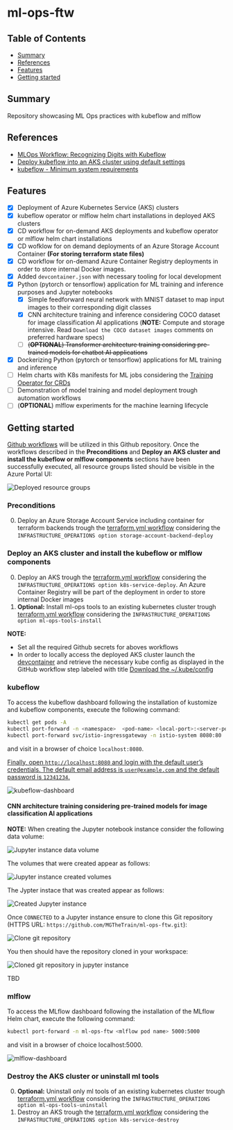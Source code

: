 # ml-ops-ftw

## Table of Contents

+ [Summary](#summary)
+ [References](#references)
+ [Features](#features)
+ [Getting started](#getting-started)

## Summary

Repository showcasing ML Ops practices with kubeflow and mlflow

## References

- [MLOps Workflow: Recognizing Digits with Kubeflow](https://github.com/flopach/digits-recognizer-kubeflow/tree/master)
- [Deploy kubeflow into an AKS cluster using default settings](https://azure.github.io/kubeflow-aks/main/docs/deployment-options/vanilla-installation/) 
- [kubeflow - Minimum system requirements](https://deploy-preview-1319--competent-brattain-de2d6d.netlify.app/docs/started/k8s/overview/#minimum-system-requirements)

## Features

- [x] Deployment of Azure Kubernetes Service (AKS) clusters
- [x] kubeflow operator or mlflow helm chart installations in deployed AKS clusters
- [x] CD workflow for on-demand AKS deployments and kubeflow operator or mlflow helm chart installations
- [x] CD wofklow for on demand deployments of an Azure Storage Account Container **(For storing terraform state files)**
- [x] CD workflow for on-demand Azure Container Registry deployments in order to store internal Docker images.
- [x] Added `devcontainer.json` with necessary tooling for local development
- [x] Python (pytorch or tensorflow) application for ML training and inference purposes and Jupyter notebooks
    - [x] Simple feedforward neural network with MNIST dataset to map input images to their corresponding digit classes 
    - [x] CNN architecture training and inference considering COCO dataset for image classification AI applications (**NOTE:** Compute and storage intensive. Read `Download the COCO dataset images` comments on preferred hardware specs)
    - [ ] ~~(**OPTIONAL**) Transformer architecture training considering pre-trained models for chatbot AI applications~~
- [x] Dockerizing Python (pytorch or tensorflow) applications for ML training and inference
- [ ] Helm charts with K8s manifests for ML jobs considering the [Training Operator for CRDs](https://github.com/kubeflow/training-operator)
- [ ] Demonstration of model training and model deployment trough automation workflows
- [ ] (**OPTIONAL**) mlflow experiments for the machine learning lifecycle

## Getting started

[Github workflows](./.github/workflows/) will be utilized in this Github repository. Once the workflows described in the **Preconditions** and **Deploy an AKS cluster and install the kubeflow or mlflow components** sections have been successfully executed, all resource groups listed should be visible in the Azure Portal UI:

![Deployed resource groups](./images/resource-groups.PNG)

### Preconditions

0. Deploy an Azure Storage Account Service including container for terraform backends trough the [terraform.yml workflow](https://github.com/MGTheTrain/ml-ops-ftw/actions/workflows/terraform.yml) considering the `INFRASTRUCTURE_OPERATIONS option storage-account-backend-deploy`

### Deploy an AKS cluster and install the kubeflow or mlflow components

0. Deploy an AKS trough the [terraform.yml workflow](https://github.com/MGTheTrain/ml-ops-ftw/actions/workflows/terraform.yml) considering the `INFRASTRUCTURE_OPERATIONS option k8s-service-deploy`. An Azure Container Registry will be part of the deployment in order to store internal Docker images
1. **Optional:** Install ml-ops tools to an existing kubernetes cluster trough [terraform.yml workflow](https://github.com/MGTheTrain/ml-ops-ftw/actions/workflows/terraform.yml) considering the `INFRASTRUCTURE_OPERATIONS option ml-ops-tools-install`

**NOTE:** 
- Set all the required Github secrets for aboves workflows
- In order to locally access the deployed AKS cluster launch the [devcontainer](./.devcontainer/devcontainer.json) and retrieve the necessary kube config as displayed in the GitHub workflow step labeled with title [Download the ~/.kube/config](https://github.com/MGTheTrain/ml-ops-ftw/blob/3f5603fb986f0939be58b8f01b9e0121bde54e3b/.github/workflows/terraform.yml#L82)


### kubeflow

To access the kubeflow dashboard following the installation of kustomize and kubeflow components, execute the following command:

```sh
kubectl get pods -A
kubectl port-forward -n <namespace>  <pod-name> <local-port>:<server-port>
kubectl port-forward svc/istio-ingressgateway -n istio-system 8080:80
```

and visit in a browser of choice `localhost:8080`. 

[Finally, open `http://localhost:8080` and login with the default user’s credentials. The default email address is `user@example.com` and the default password is `12341234`.](https://azure.github.io/kubeflow-aks/main/docs/deployment-options/vanilla-installation/)

![kubeflow-dashboard](./images/kubeflow-dashboard.PNG)

#### CNN architecture training considering pre-trained models for image classification AI applications

**NOTE:** When creating the Jupyter notebook instance consider the following data volume:

![Jupyter instance data volume](./images/jupyter-instance-data-volume.PNG)

The volumes that were created appear as follows:

![Jupyter instance created volumes](./images/jupyter-instance-created-volumes.PNG)

The Jypter instace that was created appear as follows:

![Created Jupyter instance](./images/created-jupyter-instance.PNG)

Once `CONNECTED` to a Jupyter instance ensure to clone this Git repository (HTTPS URL: `https://github.com/MGTheTrain/ml-ops-ftw.git`):

![Clone git repository](./images/clone-git-repository.PNG)

You then should have the repository cloned in your workspace:

![Cloned git repository in jupyter instance](./images/cloned-git-repository-in-jupyter-instance.PNG)

TBD


### mlflow

To access the MLflow dashboard following the installation of the MLflow Helm chart, execute the following command:

```sh
kubectl port-forward -n ml-ops-ftw <mlflow pod name> 5000:5000
```

and visit in a browser of choice localhost:5000. 

![mlflow-dashboard](./images/mlflow-dashboard.PNG)


### Destroy the AKS cluster or uninstall ml tools

0. **Optional:** Uninstall only ml tools of an existing kubernetes cluster trough [terraform.yml workflow](https://github.com/MGTheTrain/ml-ops-ftw/actions/workflows/terraform.yml) considering the `INFRASTRUCTURE_OPERATIONS option ml-ops-tools-uninstall`
1. Destroy an AKS trough the [terraform.yml workflow](https://github.com/MGTheTrain/ml-ops-ftw/actions/workflows/terraform.yml) considering the `INFRASTRUCTURE_OPERATIONS option k8s-service-destroy`